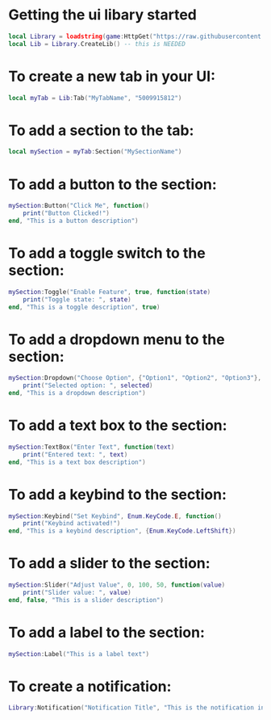 # Getting the ui libary started
```lua
local Library = loadstring(game:HttpGet("https://raw.githubusercontent.com/YungPloits/UILib/main/hi"))()
local Lib = Library.CreateLib() -- this is NEEDED
```




# To create a new tab in your UI:

```lua
local myTab = Lib:Tab("MyTabName", "5009915812")
```



# To add a section to the tab:

```lua
local mySection = myTab:Section("MySectionName")
```


# To add a button to the section:

```lua
mySection:Button("Click Me", function()
    print("Button Clicked!")
end, "This is a button description")
```


# To add a toggle switch to the section:

```lua
mySection:Toggle("Enable Feature", true, function(state)
    print("Toggle state: ", state)
end, "This is a toggle description", true)
```


# To add a dropdown menu to the section:

```lua
mySection:Dropdown("Choose Option", {"Option1", "Option2", "Option3"}, function(selected)
    print("Selected option: ", selected)
end, "This is a dropdown description")
```


# To add a text box to the section:

```lua
mySection:TextBox("Enter Text", function(text)
    print("Entered text: ", text)
end, "This is a text box description")
```

# To add a keybind to the section:

```lua
mySection:Keybind("Set Keybind", Enum.KeyCode.E, function()
    print("Keybind activated!")
end, "This is a keybind description", {Enum.KeyCode.LeftShift})
```


# To add a slider to the section:

```lua
mySection:Slider("Adjust Value", 0, 100, 50, function(value)
    print("Slider value: ", value)
end, false, "This is a slider description")
```


# To add a label to the section:

```lua
mySection:Label("This is a label text")
```


# To create a notification:

```lua
Library:Notification("Notification Title", "This is the notification info", 5, {"Okay"})
```
